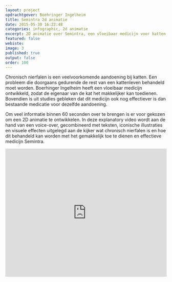 ```yaml
---
layout: project
opdrachtgever: Boehringer Ingelheim
title: Semintra 2d animatie
date: 2015-05-30 16:22:48
categories: infographic, 2d animatie
excerpt: 2D animatie over Semintra, een vloeibaar medicijn voor katten met chronisch nierfalen
featured: false
webiste:
image: 3
published: true
output: false
order: 100
---
```

Chronisch nierfalen is een veelvoorkomende aandoening bij katten. Een probleem die doorgaans gedurende de rest van een kattenleven behandeld moet worden. Boerhinger Ingelheim heeft een vloeibaar medicijn ontwikkeld, zodat de eigenaar van de kat het makkelijker kan toedienen. Bovendien is uit studies gebleken dat dit medicijn ook nog effectiever is dan bestaande medicatie voor dezelfde aandoening.

Om veel informatie binnen 60 seconden over te brengen is er voor gekozen om een 2D animatie te ontwikkelen. In deze explanatory video wordt aan de hand van een voice-over, gecombineerd met teksten, iconische illustraties en visuele effecten uitgelegd aan de kijker wat chronisch nierfalen is en hoe dit behandeld kan worden met het gemakkelijk toe te dienen en effectieve medicijn Semintra.

<iframe src="https://player.vimeo.com/video/113492651?color=3fc3dd&title=0&byline=0&portrait=0" width="100%" height="400" frameborder="0" webkitallowfullscreen mozallowfullscreen allowfullscreen></iframe>
